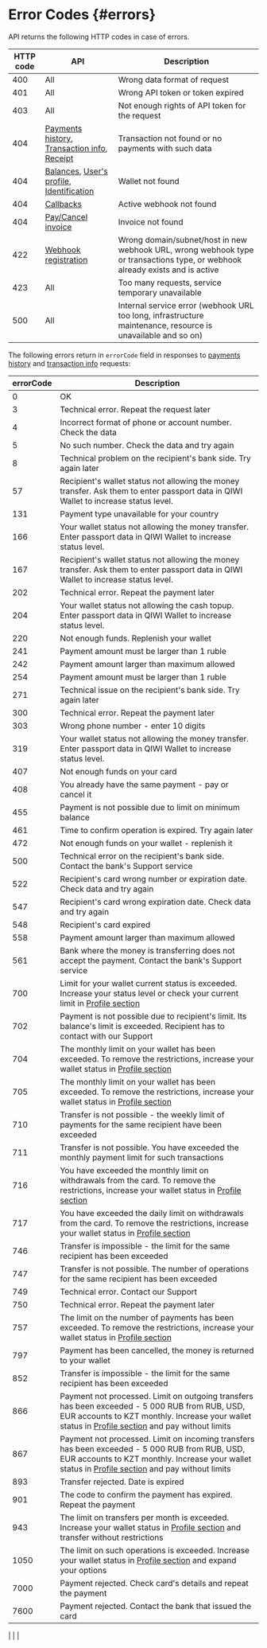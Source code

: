 # Error Codes {#errors}

API returns the following HTTP codes in case of errors.

HTTP code | API | Description
---|-----|---------
400 | All | Wrong data format of request
401 | All | Wrong API token or token expired
403 | All | Not enough rights of API token for the request
404 | [Payments history](#payments_history), [Transaction info](#txn_info), [Receipt](#payment_receipt) | Transaction not found or no payments with such data
404 | [Balances](#balance), [User's profile](#profile), [Identification](#identification) | Wallet not found
404 | [Callbacks](#webhook) | Active webhook not found
404 | [Pay/Cancel invoice](#paywallet_invoice) | Invoice not found
422 | [Webhook registration](#hook_reg) | Wrong domain/subnet/host in new webhook URL, wrong webhook type or transactions type, or webhook already exists and is active
423 | All | Too many requests, service temporary unavailable
500 | All | Internal service error (webhook URL too long, infrastructure maintenance, resource is unavailable and so on)

<a name="errorCode"/>

The following errors return in `errorCode` field in responses to [payments history](#payments_history) and [transaction info](#txn_info) requests:

errorCode | Description
----|------
0 |OK
3 |Technical error. Repeat the request later
4 |Incorrect format of phone or account number. Check the data
5 |No such number. Check the data and try again
8 |Technical problem on the recipient's bank side. Try again later
57 | Recipient's wallet status not allowing the money transfer. Ask them to enter passport data in QIWI Wallet to increase status level.
131 |Payment type unavailable for your country
166 |Your wallet status not allowing the money transfer. Enter passport data in QIWI Wallet to increase status level.
167 |Recipient's wallet status not allowing the money transfer. Ask them to enter passport data in QIWI Wallet to increase status level.
202 |Technical error. Repeat the payment later
204 |Your wallet status not allowing the cash topup. Enter passport data in QIWI Wallet to increase status level.
220 |Not enough funds. Replenish your wallet
241 |Payment amount must be larger than 1 ruble
242 |Payment amount larger than maximum allowed
254 |Payment amount must be larger than 1 ruble
271 |Technical issue on the recipient's bank side. Try again later
300 |Technical error. Repeat the payment later
303 |Wrong phone number - enter 10 digits
319 |Your wallet status not allowing the money transfer. Enter passport data in QIWI Wallet to increase status level.
407 |Not enough funds on your card
408 |You already have the same payment - pay or cancel it
455 |Payment is not possible due to limit on minimum balance
461 |Time to confirm operation is expired. Try again later
472 |Not enough funds on your wallet - replenish it
500 |Technical error on the recipient's bank side. Contact the bank's Support service
522 |Recipient's card wrong number or expiration date. Check data and try again
547 |Recipient's card wrong expiration date. Check data and try again
548 |Recipient's card expired
558 |Payment amount larger than maximum allowed
561 |Bank where the money is transferring does not accept the payment. Contact the bank's Support service
700 |Limit for your wallet current status is exceeded. Increase your status level or check your current limit in [Profile section](https://qiwi.com/settings)
702 |Payment is not possible due to recipient's limit. Its balance's limit is exceeded. Recipient has to contact with our Support
704 |The monthly limit on your wallet has been exceeded. To remove the restrictions, increase your wallet status in [Profile section](https://qiwi.com/settings)
705 |The monthly limit on your wallet has been exceeded. To remove the restrictions, increase your wallet status in [Profile section](https://qiwi.com/settings)
710 | Transfer is not possible - the weekly limit of payments for the same recipient have been exceeded
711 | Transfer is not possible. You have exceeded the monthly payment limit for such transactions
716 |You have exceeded the monthly limit on withdrawals from the card. To remove the restrictions, increase your wallet status in [Profile section](https://qiwi.com/settings)
717 |You have exceeded the daily limit on withdrawals from the card. To remove the restrictions, increase your wallet status in [Profile section](https://qiwi.com/settings)
746 |Transfer is impossible - the limit for the same recipient has been exceeded
747 |Transfer is not possible. The number of operations for the same recipient has been exceeded
749 |Technical error. Contact our Support
750 |Technical error. Repeat the payment later
757 |The limit on the number of payments has been exceeded. To remove the restrictions, increase your wallet status in [Profile section](https://qiwi.com/settings)
797 |Payment has been cancelled, the money is returned to your wallet
852 |Transfer is impossible - the limit for the same recipient has been exceeded
866 |Payment not processed. Limit on outgoing transfers has been exceeded - 5 000 RUB from RUB, USD, EUR accounts to KZT monthly. Increase your wallet status in [Profile section](https://qiwi.com/settings) and pay without limits
867 |Payment not processed. Limit on incoming transfers has been exceeded - 5 000 RUB from RUB, USD, EUR accounts to KZT monthly. Increase your wallet status in [Profile section](https://qiwi.com/settings) and pay without limits
893 |Transfer rejected. Date is expired
901 |The code to confirm the payment has expired. Repeat the payment
943 |The limit on transfers per month is exceeded. Increase your wallet status in [Profile section](https://qiwi.com/settings) and transfer without restrictions
1050 |The limit on such operations is exceeded. Increase your wallet status in [Profile section](https://qiwi.com/settings) and expand your options
7000 |Payment rejected. Check card's details and repeat the payment
7600 |Payment rejected. Contact the bank that issued the card
 |
 |
 |
